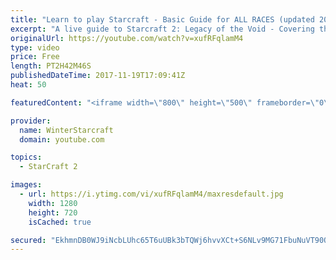 ```yaml
---
title: "Learn to play Starcraft - Basic Guide for ALL RACES (updated 2017)"
excerpt: "A live guide to Starcraft 2: Legacy of the Void - Covering the basics and build orders for all of the races, and covering the important decisions to be made early in the game.  Not a step by step guide but a demonstration once you have the very basics of the units and races!"
originalUrl: https://youtube.com/watch?v=xufRFqlamM4
type: video
price: Free
length: PT2H42M46S
publishedDateTime: 2017-11-19T17:09:41Z
heat: 50

featuredContent: "<iframe width=\"800\" height=\"500\" frameborder=\"0\" src=\"https://www.youtube.com/embed/xufRFqlamM4\" allow=\"accelerometer; autoplay; encrypted-media; gyroscope; picture-in-picture\" allowfullscreen></iframe>"

provider:
  name: WinterStarcraft
  domain: youtube.com

topics:
  - StarCraft 2

images:
  - url: https://i.ytimg.com/vi/xufRFqlamM4/maxresdefault.jpg
    width: 1280
    height: 720
    isCached: true

secured: "EkhmnDB0WJ9iNcbLUhc65T6uUBk3bTQWj6hvvXCt+S6NLv9MG71FbuNuVT90OgG5F1EllSm00Skl7MP9wOn1nCq3XfdIHOCoa1Zm5fIL9Nu28JE1PECqVPAlcdcs8YkKzsM+mr79eP11fEB4IajsDUl7szfaJ+l+lHrYZNiLcslqvyTdcYaINSgrf2E9nlAzyR51WojXzvi0kW8j9Du8C6h2vABHVixP2UBCV7yMgCaaAHc9f3qA8EOYy9av+w/g07R9MdSD/7kB2F/7OuOcI1pxTNUQvLVJKOJM3OWgI+6cB+WN2HkR8nMU4ZQL3BDBy2gXYsPSlRBZCgbJDOTLcFsxOEGX7DOyQtcb37MIs9DdgUC6KMhE01VIcxGGZmP1W3Bn8DS3K/caUfObohZANxnzSrEBVYSDvKWQrNQ7Jk9Zy1tqJFhvVcxOVFdl5JG3;1KNjs1lvu0evx5XjdWR9Rw=="
---
```


